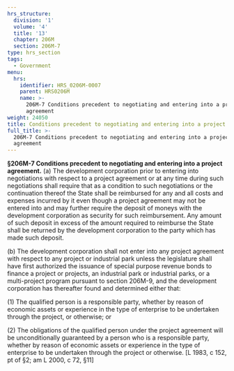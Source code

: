 ```yaml
---
hrs_structure:
  division: '1'
  volume: '4'
  title: '13'
  chapter: 206M
  section: 206M-7
type: hrs_section
tags:
  - Government
menu:
  hrs:
    identifier: HRS_0206M-0007
    parent: HRS0206M
    name: >-
      206M-7 Conditions precedent to negotiating and entering into a project
      agreement
weight: 24050
title: Conditions precedent to negotiating and entering into a project agreement
full_title: >-
  206M-7 Conditions precedent to negotiating and entering into a project
  agreement
---
```

**§206M-7 Conditions precedent to negotiating and entering into a project agreement.** (a) The development corporation prior to entering into negotiations with respect to a project agreement or at any time during such negotiations shall require that as a condition to such negotiations or the continuation thereof the State shall be reimbursed for any and all costs and expenses incurred by it even though a project agreement may not be entered into and may further require the deposit of moneys with the development corporation as security for such reimbursement. Any amount of such deposit in excess of the amount required to reimburse the State shall be returned by the development corporation to the party which has made such deposit.

(b) The development corporation shall not enter into any project agreement with respect to any project or industrial park unless the legislature shall have first authorized the issuance of special purpose revenue bonds to finance a project or projects, an industrial park or industrial parks, or a multi-project program pursuant to section 206M-9, and the development corporation has thereafter found and determined either that:

(1) The qualified person is a responsible party, whether by reason of economic assets or experience in the type of enterprise to be undertaken through the project, or otherwise; or

(2) The obligations of the qualified person under the project agreement will be unconditionally guaranteed by a person who is a responsible party, whether by reason of economic assets or experience in the type of enterprise to be undertaken through the project or otherwise. [L 1983, c 152, pt of §2; am L 2000, c 72, §11]